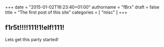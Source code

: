 +++
date = "2015-01-02T16:23:40+01:00"
authorname = "fBrx"
draft = false
title = "The first post of this site"
categories = [ "misc" ]
+++

## f1r5t!!!!111!1!elf!111!

Lets get this party started!

